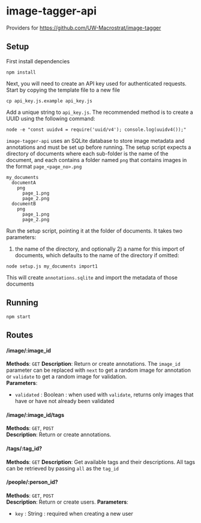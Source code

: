 # image-tagger-api

Providers for https://github.com/UW-Macrostrat/image-tagger

## Setup

First install dependencies  
````
npm install
````

Next, you will need to create an API key used for authenticated requests. Start
by copying the template file to a new file  
````
cp api_key.js.example api_key.js
````

Add a unique string to `api_key.js`. The recommended method is to create a UUID
using the following command:  
````
node -e "const uuidv4 = require('uuid/v4'); console.log(uuidv4());"
````

`image-tagger-api` uses an SQLite database to store image metadata and annotations
and must be set up before running. The setup script expects a directory of documents
where each sub-folder is the name of the document, and each contains a folder named
`png` that contains images in the format `page_<page_no>.png`

````
my_documents
  documentA
    png
      page_1.png
      page_2.png
  documentB
    png
      page_1.png
      page_2.png
````

Run the setup script, pointing it at the folder of documents. It takes two parameters:
1) the name of the directory, and optionally 2) a name for this import of documents, which
defaults to the name of the directory if omitted:

````
node setup.js my_documents import1
````

This will create `annotations.sqlite` and import the metadata of those documents


## Running

````
npm start
````


## Routes

#### /image/:image_id
**Methods**: `GET`
**Description**: Return or create annotations. The `image_id` parameter can be replaced with `next` to get a random image for annotation or `validate` to get a random image for validation.  
**Parameters**:
  + `validated` : Boolean : when used with `validate`, returns only images that have or have not already been validated

#### /image/:image_id/tags
**Methods**: `GET`, `POST`  
**Description**: Return or create annotations.


#### /tags/:tag_id?
**Methods**: `GET`
**Description**: Get available tags and their descriptions. All tags can be retrieved by passing `all` as the `tag_id`


#### /people/:person_id?
**Methods**: `GET`, `POST`  
**Description**: Return or create users.
**Parameters**:
  + `key` : String : required when creating a new user
